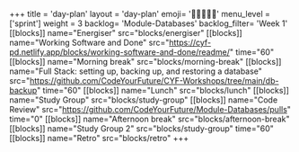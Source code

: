 +++
title = 'day-plan'
layout = 'day-plan'
emoji= '🧑🏽‍🤝‍🧑🏽'
menu_level = ['sprint']
weight = 3
backlog= 'Module-Databases'
backlog_filter= 'Week 1'
[[blocks]]
name="Energiser"
src="blocks/energiser"
[[blocks]]
name="Working Software and Done"
src="https://cyf-pd.netlify.app/blocks/working-software-and-done/readme/"
time="60"
[[blocks]]
name="Morning break"
src="blocks/morning-break"
[[blocks]]
name="Full Stack: setting up, backing up, and restoring a database"
src="https://github.com/CodeYourFuture/CYF-Workshops/tree/main/db-backup"
time="60"
[[blocks]]
name="Lunch"
src="blocks/lunch"
[[blocks]]
name="Study Group"
src="blocks/study-group"
[[blocks]]
name="Code Review"
src="https://github.com/CodeYourFuture/Module-Databases/pulls"
time="0"
[[blocks]]
name="Afternoon break"
src="blocks/afternoon-break"
[[blocks]]
name="Study Group 2"
src="blocks/study-group"
time="60"
[[blocks]]
name="Retro"
src="blocks/retro"
+++
